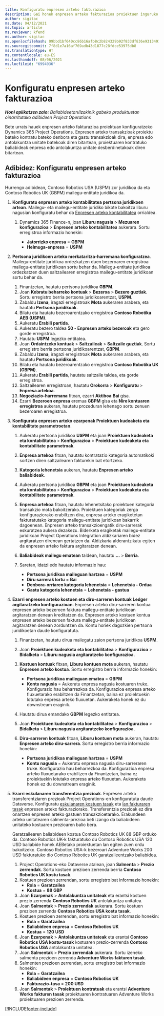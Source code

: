 ```yaml
---
title: Konfiguratu enpresen arteko fakturazioa
description: Gai honek enpresen arteko fakturazioa proiektuen inguruko informazioa eta adibideak eskaintzen ditu.
author: sigitac
ms.date: 04/12/2021
ms.topic: article
ms.reviewer: kfend
ms.author: sigitac
ms.openlocfilehash: 09bbd1bf640cc86b16afb8c2b824329b92f833df836e9313491d57a2f1646440
ms.sourcegitcommit: 7f8d1e7a16af769adb43d1877c28fdce53975db8
ms.translationtype: HT
ms.contentlocale: eu-ES
ms.lasthandoff: 08/06/2021
ms.locfileid: "6994036"
---
```

# <a name="configure-intercompany-invoicing"></a>Konfiguratu enpresen arteko fakturazioa

_**Honi aplikatzen zaio:** Baliabideetan/Izakinik gabeko produktuetan oinarritutako adibideen Project Operations_

Bete urrats hauek enpresen arteko fakturazioa proiektuan konfiguratzeko Dynamics 365 Project Operations. Enpresen arteko transakzioak proiektu bateko kontratu bateko denbora eta gastu transakzioak dira, enpresa edo antolakuntza unitate batekoak diren bitartean, proiektuaren kontratuko baliabideak enpresa edo antolakuntza unitate desberdinetakoak diren bitartean.

## <a name="example-configure-intercompany-invoicing"></a>Adibidez: Konfiguratu enpresen arteko fakturazioa

Hurrengo adibidean, Contoso Robotics USA (USPM) zor juridikoa da eta Contoso Robotics UK (GBPM) mailegu-entitate juridikoa da. 

1. **Konfiguratu enpresen arteko kontabilitatea pertsona juridikoen artean**. Mailegu- eta mailegu-entitate juridiko bikote bakoitza liburu nagusian konfiguratu behar da [Enpresen arteko kontabilitatea](/dynamics365/finance/general-ledger/intercompany-accounting-setup) orrialdea.
    
    1. Dynamics 365 Finance-n, joan **Liburu nagusia** > **Mezuaren konfigurazioa** > **Enpresen arteko kontabilitatea** aukerara. Sortu erregistroa informazio honekin:

        - **Jatorrizko enpresa** = **GBPM**
        - **Helmuga-enpresa** = **USPM**

2. **Pertsona juridikoen arteko merkataritza-harremana konfiguratzea**. Mailegu-entitate juridikoa ordezkatzen duen bezeroaren erregistroa mailegu-entitate juridikoan sortu behar da. Mailegu-entitate juridikoa ordezkatzen duen saltzailearen erregistroa mailegu-entitate juridikoan sortu behar da.

     1. Finantzetan, hautatu pertsona juridikoa **GBPM**.
     2. Joan **Kobratu beharreko kontuak** > **Bezeroa** > **Bezero guztiak**. Sortu erregistro berria pertsona juridikoarentzat, **USPM**.
     3. Zabaldu **Izena**, iragazi erregistroak **Mota** aukeraren arabera, eta hautatu **Pertsona juridikoak**. 
     4. Bilatu eta hautatu bezeroarentzako erregistroa **Contoso Robotika AEB (USPM)**.
     5. Aukeratu **Erabili partida**. 
     6. Aukeratu bezero taldea **50 - Enpresen arteko bezeroak** eta gero gorde erregistroa.
     7. Hautatu **USPM** legezko entitatea.
     8. Joan **Ordaintzeko kontuak** > **Saltzaileak** > **Saltzaile guztiak**. Sortu erregistro berria pertsona juridikoarentzat, **GBPM**.
     9. Zabaldu **Izena**, iragazi erregistroak **Mota** aukeraren arabera, eta hautatu **Pertsona juridikoak**. 
     10. Bilatu eta hautatu bezeroarentzako erregistroa **Contoso Robotika UK (GBPM)**.
     11. Aukeratu **Erabili partida**, hautatu saltzaile taldea, eta gorde erregistroa.
     12. Saltzailearen erregistroan, hautatu **Orokorra** > **Konfiguratu** > **Enpresa artekoa**.
     13. **Negoziazio-harremana** fitxan, ezarri **Aktiboa** **Bai** gisa.
     14. Ezarri **Bezeroen enpresa** eremua **GBPM** gisa eta **Nire kontuaren erregistroa** aukeran, hautatu prozeduran lehenago sortu zenuen bezeroaren erregistroa.

3. **Konfiguratu enpresen arteko ezarpenak Proiektuen kudeaketa eta kontabilitate parametroetan**. 

    1. Aukeratu pertsona juridikoa **USPM** eta joan **Proiektuen kudeaketa eta kontabilitatea** > **Konfigurazioa** > **Proiektuen kudeaketa eta kontabilitate parametroak**.
    2. **Enpresa artekoa** fitxan, hautatu kontratazio kategoria automatikoki sortzen diren saltzailearen fakturekin bat etortzeko.
    3. **Kategoria lehenetsia** aukeran, hautatu **Enpresen arteko baliabideak**.
    4. Aukeratu pertsona juridikoa **GBPM** eta joan **Proiektuen kudeaketa eta kontabilitatea** > **Konfigurazioa** > **Proiektuen kudeaketa eta kontabilitate parametroak**.
    5. **Enpresa artekoa** fitxan, hautatu lehenetsitako proiektuen kategoria transakzio mota bakoitzerako. Proiektuen kategoriak zerga konfiguraziorako erabiltzen dira, enpresa arteko eragiketetan fakturatutako kategoria mailegu-entitate juridikoan bakarrik dagoenean. Enpresen arteko transakzioengatik diru-sarrerak eskuratzea aukera dezakezu. Biderketa eragiketak mailegu-entitate juridikoan Project Operations Integration aldizkariaren bidez argitaratzen direnean gertatzen da. Aldizkaria alderantzikatu egiten da enpresen arteko faktura argitaratzen denean.
    6. **Baliabideak mailegu ematean** taldean, hautatu **...** > **Berria**. 
    7. Saretan, idatzi edo hautatu informazio hau:

          - **Pertsona juridikoa maileguan hartzea** = **USPM**
          - **Diru sarrerak lortu** = **Bai**
          - **Denbora-orriaren kategoria lehenetsia** = **Lehenetsia - Ordua**
          - **Gastu kategoria lehenetsia** = **Lehenetsia - gastua**

4. **Ezarri enpresen arteko kostuen eta diru-sarreren kontuak Ledger argitaratzeko konfigurazioan**. Enpresen arteko diru-sarreren kontua enpresen arteko bezeroen faktura mailegu-entitate juridikoan argitaratzen denean kreditatzen da. Enpresen arteko kostuen kontua enpresen arteko bezeroen faktura mailegu-entitate juridikoan argitaratzen denean zorduntzen da. Kontu horiek dagozkien pertsona juridikoetan daude konfiguratuta. 
      
     1. Finantzetan, hautatu dirua mailegatu zaion pertsona juridikoa **USPM**. 
     2. Joan **Proiektuen kudeaketa eta kontabilitatea** > **Konfigurazioa** > **Bidalketa** > **Liburu nagusia argitaratzeko konfigurazioa**. 
     3. **Kostuen kontuak** fitxan, **Liburu kontuen mota** aukeran, hautatu **Enpresen arteko kostua**. Sortu erregistro berria informazio honekin:
      
        - **Pertsona juridikoa maileguan ematea** = **GBPM**
        - **Kontu nagusia** = Aukeratu enpresa nagusia kostuaren truke. Konfigurazio hau beharrezkoa da. Konfigurazioa enpresa arteko fluxuetarako erabiltzen da Finantzetan, baina ez proiektuekin lotutako enpresa arteko fluxuetan. Aukeraketa honek ez du downstream eraginik. 
        
     4. Hautatu dirua emandako **GBPM** legezko entitatea. 
     5. Joan **Proiektuen kudeaketa eta kontabilitatea** > **Konfigurazioa** > **Bidalketa** > **Liburu nagusia argitaratzeko konfigurazioa**. 
     6. **Diru-sarreren kontuak** fitxan, **Liburu kontuen mota** aukeran, hautatu **Enpresen arteko diru-sarrera**. Sortu erregistro berria informazio honekin:

        - **Pertsona juridikoa maileguan hartzea** = **USPM**
        - **Kontu nagusia** = Aukeratu enpresa nagusia diru-sarreraren truke. Konfigurazio hau beharrezkoa da. Konfigurazioa enpresa arteko fluxuetarako erabiltzen da Finantzetan, baina ez proiektuekin lotutako enpresa arteko fluxuetan. Aukeraketa honek ez du downstream eraginik. 

5. **Ezarri eskulanaren transferentzia prezioak**. Enpresen arteko transferentziaren prezioak Project Operations-en konfiguratuta daude Dataverse. Konfiguratu [eskulanaren kostuen tasak](../pricing-costing/set-up-labor-cost-rate.md#transfer-pricing-and-costs-for-resources-outside-of-your-division-or-legal-entity) eta [lan fakturaren tasak](../pricing-costing/set-up-labor-bill-rate.md#transfer-pricing-or-set-up-bill-rates-for-resources-from-other-organizational-units-or-divisions) enpresen arteko fakturaziorako. Transferentzia prezioak ez dira onartzen enpresen arteko gastuen transakzioetarako. Erakundeen arteko unitatearen salmenta-prezioa beti izango da baliabideen unitateko kostuaren prezioaren balio bera.

      Garatzailearen baliabideen kostua Contoso Robotics UK 88 GBP orduko da. Contoso Robotics UK-k fakturatuko du Contoso Robotics USA 120 USD baliabide honek AEBetako proiektuetan lan egiten zuen ordu bakoitzeko. Contoso Robotics USA-k bezeroari Adventure Works 200 USD fakturatuko dio Contoso Robotics UK garatzaileentzako baliabidea.

      1. Project Operations-eko Dataverse atalean, joan **Salmenta** > **Prezio zerrendak**. Sortu kostuen prezioen zerrenda berria **Contoso Robotics UK kostu tasak**. 
      2. Kostuen prezioen zerrendan, sortu erregistro bat informazio honekin:
         - **Rola** = **Garatzailea**
         - **Kostua** = **88 GBP**
      3. Joan **Ezarpenak** > **Antolakuntza unitateak** eta erantsi kostuen prezio zerrenda **Contoso Robotics UK** antolakuntza unitatea.
      4. Joan **Salmentak** > **Prezio zerrendak** aukerara. Sortu kostuen prezioen zerrenda **Contoso Robotics USA kostu tasak**. 
      5. Kostuen prezioen zerrendan, sortu erregistro bat informazio honekin:
          - **Rola** = **Garatzailea**
          - **Baliabideen enpresa** = **Contoso Robotics UK**
          - **Kostua** = **120 USD**
      6. Joan **Ezarpenak** > **Antolakuntza unitateak** eta erantsi **Contoso Robotics USA kostu-tasak** kostuaren prezio-zerrenda **Contoso Robotics USA** antolakuntza unitatea.
      7. Joan **Salmentak** > **Prezio zerrendak** aukerara. Sortu izeneko salmenta prezioen zerrenda **Adventure Works fakturen tasak**. 
      8. Salmenten prezioen zerrendan, sortu erregistro bat informazio honekin:
          - **Rola** = **Garatzailea**
          - **Baliabideen enpresa** = **Contoso Robotics UK**
          - **Fakturazio-tasa** = **200 USD**
      9. Joan **Salmentak** > **Proiektuen kontratuak** eta erantsi **Adventure Works fakturen tasak** proiektuaren kontratuaren Adventure Works proiektuaren prezioen zerrenda.


[!INCLUDE[footer-include](../includes/footer-banner.md)]
